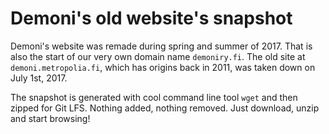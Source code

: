 # Demoni's old website's snapshot

Demoni's website was remade during spring and summer of 2017. That is also the
start of our very own domain name `demoniry.fi`. The old site at
`demoni.metropolia.fi`, which has origins back in 2011, was taken down on
July 1st, 2017.

The snapshot is generated with cool command line tool `wget` and then zipped
for Git LFS. Nothing added, nothing removed. Just download, unzip and start
browsing!
